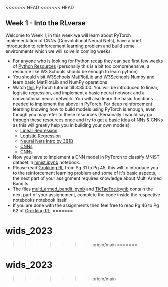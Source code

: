 <<<<<<< HEAD
<<<<<<< HEAD
## Week 1 - Into the RLverse

Welcome to Week 1, in this week we will learn about PyTorch implementation of CNNs (Convolutional Neural Nets), have a brief introduction to reinforcement learning problem and build some environments which we will solve in coming weeks.

- For anyone who is looking for Python recap they can see first few weeks of [Python Resources](https://github.com/wncc/learners-space/tree/master/Python) (personally this is a bit too comprehensive, a resource like W3 Schools should be enough to learn python)
- You should visit [W3Schools MatPlotLib](https://www.w3schools.com/python/matplotlib_intro.asp) and [W3Scchools Numpy](https://www.geeksforgeeks.org/python-numpy/) and learn basic MatPlotLib and NumPy operations
- Watch [this](https://youtu.be/c36lUUr864M?si=eApDWpXPrwyqHOo1) PyTorch tutorial till 3:35:00. You will be introduced to linear, logistic regression, and implement a basic neural network and a convolutional neural network. You will also learn the basic functions needed to implement the above in PyTorch. For deep reinforcement learning knowing how to build models using PyTorch is enough, even though you may refer to these resources (Personally I would say go through these resources once and try to get a basic idea of NNs & CNNs as this will greatly help you in building your own models):
    - [Linear Regression](https://www.geeksforgeeks.org/linear-regression-python-implementation/)
    - [Logistic Regression](https://www.geeksforgeeks.org/understanding-logistic-regression/)
    - [Neural Nets Intro by 3B1B](https://www.youtube.com/playlist?list=PLZHQObOWTQDNU6R1_67000Dx_ZCJB-3pi)
    - [CNNs](https://www.geeksforgeeks.org/introduction-convolution-neural-network/)
    - [CNNs](https://youtu.be/iaSUYvmCekI?si=eaxRFbGiiLgKO8L4)
- Now you have to implement a CNN model in PyTorch to classify MNIST dataset in [mnist.ipynb](./mnist.ipynb) notebook.
- Please read [Grokking RL](../GrokkingRL.pdf) from Pg 31 to Pg 45, this will to introduce you to the reinforcement learning problem and some of it's basic aspects, the next part of your assignment requires knowledge about Multi Armed Bandits.
- The files [multi_armed_bandit.ipynb](./multi_armed_bandits.ipynb) and [TicTacToe.ipynb](./TicTacToe.ipynb) contain the next part of your assignement, complete the code inside the respective notebooks notebook itself.
- If you are done with the assignments then feel free to read Pg 46 to Pg 62 of [Grokking RL](../GrokkingRL.pdf).
=======
# wids_2023
>>>>>>> origin/main
=======
# wids_2023
>>>>>>> origin/main
